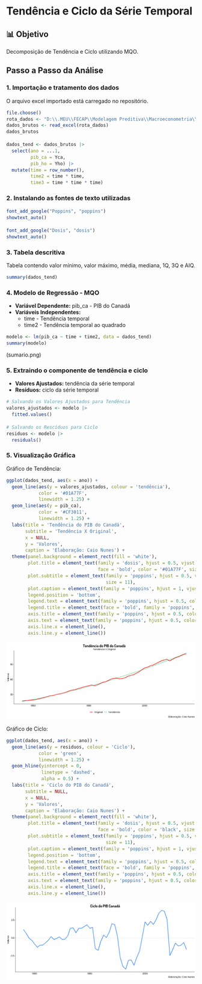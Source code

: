 # Tendência e Ciclo da Série Temporal

## 📊 Objetivo
Decomposição de Tendência e Ciclo utilizando MQO.


## Passo a Passo da Análise

### 1. Importação e tratamento dos dados
O arquivo excel importado está carregado no repositório.
```r
file.choose()
rota_dados <- "D:\\.MEU\\FECAP\\Modelagem Preditiva\\Macroeconometria\\Exemplos\\Atividade 2 - Ciclo\\Base\\Macroeconometria - Ciclo.xls"
dados_brutos <- read_excel(rota_dados)
dados_brutos

dados_tend <- dados_brutos |> 
  select(ano = ...1,
         pib_ca = Yca,
         pib_ho = Yho) |> 
  mutate(time = row_number(),
         time2 = time * time,
         time3 = time * time * time)
```

### 2. Instalando as fontes de texto utilizadas
```r
font_add_google("Poppins", "poppins")
showtext_auto()

font_add_google("Dosis", "dosis")
showtext_auto()
```

### 3. Tabela descritiva
Tabela contendo valor mínimo, valor máximo, média, mediana, 1Q, 3Q e AIQ.
```r
summary(dados_tend)
```

### 4. Modelo de Regressão - MQO
- **Variável Dependente:** pib_ca - PIB do Canadá
- **Variáveis Independentes:** 
  - time - Tendência temporal
  - time2 - Tendência temporal ao quadrado
```r
modelo <- lm(pib_ca ~ time + time2, data = dados_tend)
summary(modelo)
```
(sumario.png)

### 5. Extraindo o componente de tendência e ciclo
- **Valores Ajustados:** tendência da série temporal
- **Resíduos:** ciclo da série temporal
```r
# Salvando os Valores Ajustados para Tendência
valores_ajustados <- modelo |>
  fitted.values()

# Salvando os Rescíduos para Ciclo
residuos <- modelo |> 
  residuals()
```

### 5. Visualização Gráfica
Gráfico de Tendência:
```r
ggplot(dados_tend, aes(x = ano)) +
  geom_line(aes(y = valores_ajustados, colour = 'tendência'), 
            color = '#01A77F',
            linewidth = 1.25) +
  geom_line(aes(y = pib_ca), 
            color = '#CF3011',
            linewidth = 1.25) +
  labs(title = 'Tendência do PIB do Canadá',
       subtitle = 'Tendência X Original',
       x = NULL,
       y = 'Valores',
       caption = 'Elaboração: Caio Nunes') + 
  theme(panel.background = element_rect(fill = 'white'),
        plot.title = element_text(family = 'dosis', hjust = 0.5, vjust = -1,
                                  face = 'bold', color = '#01A77F', size = 19),
        plot.subtitle = element_text(family = 'poppins', hjust = 0.5, vjust = -1, 
                                     size = 11),
        plot.caption = element_text(family = 'poppins', hjust = 1, vjust = 1, color = 'black', size = 9),
        legend.position = 'bottom',
        legend.text = element_text(family = 'poppins', hjust = 0.5, color = 'black', size = 9),
        legend.title = element_text(face = 'bold', family = 'poppins', hjust = 0.5, color = 'black', size = 9),
        axis.title = element_text(family = 'poppins', hjust = 0.5, color = 'black', size = 9),
        axis.text = element_text(family = 'poppins', hjust = 0.5, color = 'black', size = 9),
        axis.line.x = element_line(),
        axis.line.y = element_line())
```
![Gráfico Série Original X Tendência](tend_orig.png)


Gráfico de Ciclo:
```r
ggplot(dados_tend, aes(x = ano)) +
  geom_line(aes(y = residuos, colour = 'Ciclo'), 
            color = 'green',
            linewidth = 1.25) +
  geom_hline(yintercept = 0,
             linetype = 'dashed',
             alpha = 0.5) +
  labs(title = 'Ciclo do PIB do Canadá',
       subtitle = NULL,
       x = NULL,
       y = 'Valores',
       caption = 'Elaboração: Caio Nunes') + 
  theme(panel.background = element_rect(fill = 'white'),
        plot.title = element_text(family = 'dosis', hjust = 0.5, vjust = -1,
                                  face = 'bold', color = 'black', size = 19),
        plot.subtitle = element_text(family = 'poppins', hjust = 0.5, vjust = -1, 
                                     size = 11),
        plot.caption = element_text(family = 'poppins', hjust = 1, vjust = 1, color = 'black', size = 9),
        legend.position = 'bottom',
        legend.text = element_text(family = 'poppins', hjust = 0.5, color = 'black', size = 9),
        legend.title = element_text(face = 'bold', family = 'poppins', hjust = 0.5, color = 'black', size = 9),
        axis.title = element_text(family = 'poppins', hjust = 0.5, color = 'black', size = 9),
        axis.text = element_text(family = 'poppins', hjust = 0.5, color = 'black', size = 9),
        axis.line.x = element_line(),
        axis.line.y = element_line())
```
![Gráfico do Ciclo](ciclo.png)
